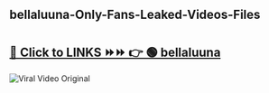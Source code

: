 
 ## bellaluuna-Only-Fans-Leaked-Videos-Files

# <h2><a href="https://mediaupload.pro?bellaluuna">🔗 Click to LINKS ⏩⏩ 👉 🟢 bellaluuna </a></h2>

<a href="https://mediaupload.pro?bellaluuna" rel="nofollow" data-target="animated-image.originalLink"><img src="https://i.ibb.co.com/xMMVF88/686577567.gif" alt="Viral Video Original" style="max-width: 100%; display: inline-block;" data-target="animated-image.originalImage"></a>